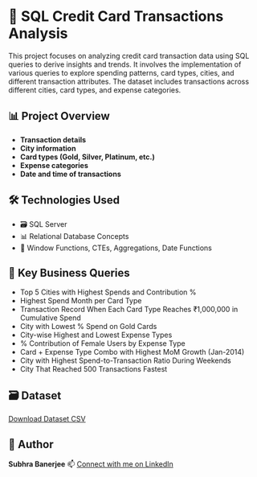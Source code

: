 # 🧮 SQL Credit Card Transactions Analysis
This project focuses on analyzing credit card transaction data using SQL queries to derive insights and trends. It involves the implementation of various queries to explore spending patterns, card types, cities, and different transaction attributes. The dataset includes transactions across different cities, card types, and expense categories.

## 📊 Project Overview
- **Transaction details**
- **City information**
- **Card types (Gold, Silver, Platinum, etc.)**
- **Expense categories**
- **Date and time of transactions**

## 🛠️ Technologies Used
- 🗃️ SQL Server
- 📊 Relational Database Concepts
- 📝 Window Functions, CTEs, Aggregations, Date Functions

## 🧾 Key Business Queries
   - Top 5 Cities with Highest Spends and Contribution %
- Highest Spend Month per Card Type
- Transaction Record When Each Card Type Reaches ₹1,000,000 in Cumulative Spend
- City with Lowest % Spend on Gold Cards
- City-wise Highest and Lowest Expense Types
- % Contribution of Female Users by Expense Type
- Card + Expense Type Combo with Highest MoM Growth (Jan-2014)
- City with Highest Spend-to-Transaction Ratio During Weekends
- City That Reached 500 Transactions Fastest

## 🗃️ Dataset
[Download Dataset CSV](https://github.com/subhra8888/SQL-Data-Analysis-on-Credit-Card-Transactions/blob/main/credit_card_transcations.csv)


## 📌 Author
**Subhra Banerjee** 
📫 [Connect with me on LinkedIn](https://www.linkedin.com/in/subhra-banerjee-8bb88643/)
